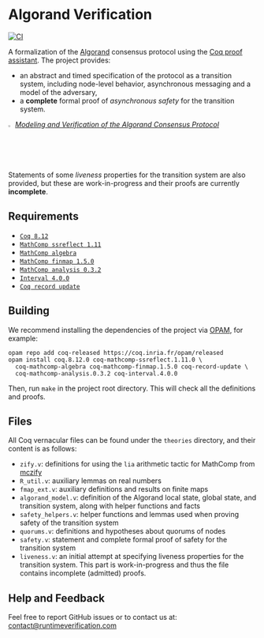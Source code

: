 # Algorand Verification

[![CI][action-shield]][action-link]

[action-shield]: https://github.com/runtimeverification/algorand-verification/workflows/CI/badge.svg?branch=master
[action-link]: https://github.com/runtimeverification/algorand-verification/actions?query=workflow%3ACI

A formalization of the [Algorand](https://www.algorand.com) consensus protocol using the [Coq proof assistant](https://coq.inria.fr).
The project provides: 
- an abstract and timed specification of the protocol as a transition system, including node-level behavior, asynchronous messaging and a model of the adversary,
- a **complete** formal proof of _asynchronous safety_ for the transition system.

<img src="resources/pdf-icon.png" alt="PDF" width="2%" /> *[Modeling and Verification of the Algorand Consensus Protocol](https://github.com/runtimeverification/algorand-verification/blob/master/report/report.pdf)*

Statements of some _liveness_ properties for the transition system are also provided, but these are work-in-progress and their proofs are currently **incomplete**.

## Requirements

- [`Coq 8.12`](https://github.com/coq/coq/releases/tag/V8.12.0)
- [`MathComp ssreflect 1.11`](https://math-comp.github.io)
- [`MathComp algebra`](https://math-comp.github.io)
- [`MathComp finmap 1.5.0`](https://github.com/math-comp/finmap)
- [`MathComp analysis 0.3.2`](https://github.com/math-comp/analysis)
- [`Interval 4.0.0`](http://coq-interval.gforge.inria.fr)
- [`Coq record update`](https://github.com/tchajed/coq-record-update)

## Building

We recommend installing the dependencies of the project via
[OPAM](http://opam.ocaml.org/doc/Install.html), for example:
```shell
opam repo add coq-released https://coq.inria.fr/opam/released
opam install coq.8.12.0 coq-mathcomp-ssreflect.1.11.0 \
  coq-mathcomp-algebra coq-mathcomp-finmap.1.5.0 coq-record-update \
  coq-mathcomp-analysis.0.3.2 coq-interval.4.0.0
```

Then, run `make` in the project root directory. This will check all the definitions and proofs.

## Files

All Coq vernacular files can be found under the `theories` directory, and their content is as follows:

- `zify.v`: definitions for using the `lia` arithmetic tactic for MathComp from [mczify](https://github.com/pi8027/mczify)
- `R_util.v`: auxiliary lemmas on real numbers
- `fmap_ext.v`: auxiliary definitions and results on finite maps
- `algorand_model.v`: definition of the Algorand local state, global state, and transition system, along with helper functions and facts
- `safety_helpers.v`: helper functions and lemmas used when proving safety of the transition system
- `quorums.v`: definitions and hypotheses about quorums of nodes
- `safety.v`: statement and complete formal proof of safety for the transition system
- `liveness.v`: an initial attempt at specifying liveness properties for the transition system. This part is work-in-progress and thus the file contains incomplete (admitted) proofs.

## Help and Feedback

Feel free to report GitHub issues or to contact us at: contact@runtimeverification.com
